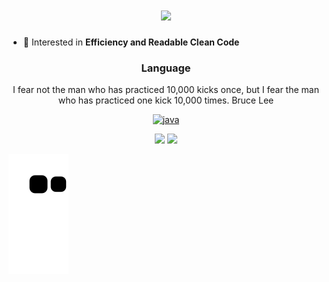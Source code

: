 <h1 align="center"><img height="40" src="https://emoji.gg/assets/emoji/7333-parrotdance.gif"></h1>

- 🔭 Interested in **Efficiency and Readable Clean Code**  

<h3 align="center">Language</h3>
<p align="center">I fear not the man who has practiced 10,000 kicks once, but I fear the man who has practiced one kick 10,000 times. Bruce Lee</p>
<p align="center"> 
  <a href="https://www.w3.org/html/" target="_blank"> 
    <img src="https://user-images.githubusercontent.com/72185011/158189389-6d6cf2e9-f001-4f40-9d3c-54af4fc811bc.png" alt="java" width="40" height="40"/> 
  </a>
</p>

<p align= "center">
  <img height= "150" src="https://github-readme-stats.vercel.app/api?username=JayFreemandev&theme=react&show_icons=true&include_all_commits=true" />
  <img height= "150" src="https://github-readme-stats.vercel.app/api/top-langs/?username=JayFreemandev&theme=react&layout=compact" />
</p>

![snake svg](https://github.com/JayFreemandev/JayFreemandev/blob/output/github-contribution-grid-snake.svg)
